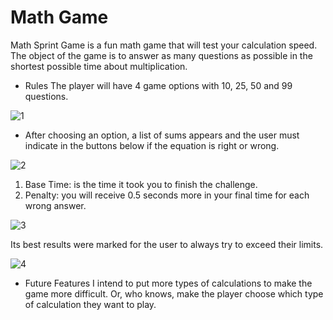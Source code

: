 # Math Game

Math Sprint Game is a fun math game that will test your calculation speed. The object of the game is to answer as many questions as possible in the shortest possible time about multiplication.

- Rules
The player will have 4 game options with 10, 25, 50 and 99 questions.

![1](https://user-images.githubusercontent.com/31260554/224490326-213a3851-68f8-4772-876c-7d9234efe6a0.jpg)


- After choosing an option, a list of sums appears and the user must indicate in the buttons below if the equation is right or wrong.

![2](https://user-images.githubusercontent.com/31260554/224490340-b75769ab-00bb-4cc5-a8cc-9cb8bf1b568f.jpg)


1. Base Time: is the time it took you to finish the challenge.
2. Penalty: you will receive 0.5 seconds more in your final time for each wrong answer.

![3](https://user-images.githubusercontent.com/31260554/224485100-a618f788-3b9f-4359-99e5-db66223407f2.jpg)

Its best results were marked for the user to always try to exceed their limits.

![4](https://user-images.githubusercontent.com/31260554/224485170-5b09fe63-2553-45ec-98a3-29919bf4ce69.jpg)

- Future Features
I intend to put more types of calculations to make the game more difficult. Or, who knows, make the player choose which type of calculation they want to play.
